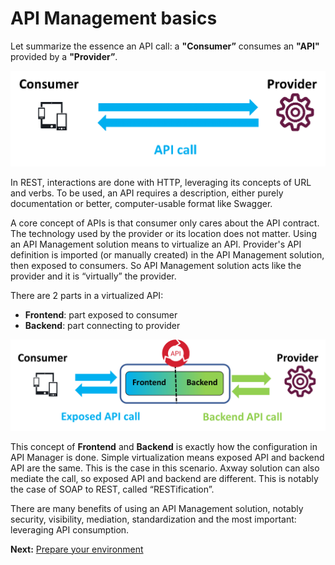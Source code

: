 # API Management basics

Let summarize the essence an API call: a **"Consumer”** consumes an **"API"** provided by a **"Provider”**.

![consumer_provider](./imgs/consumer_provider.png)

In REST, interactions are done with HTTP, leveraging its concepts of URL and verbs. To be used, an API requires a description, either purely documentation or better, computer-usable format like Swagger.

A core concept of APIs is that consumer only cares about the API contract. The technology used by the provider or its location does not matter. 
Using an API Management solution means to virtualize an API. Provider's API definition is imported (or manually created) in the API Management solution, then exposed to consumers. So API Management solution acts like the provider and it is “virtually” the provider.

There are 2 parts in a virtualized API:
 - **Frontend**: part exposed to consumer
 - **Backend**: part connecting to provider

![virtualization](./imgs/virtualization.png)

This concept of **Frontend** and **Backend** is exactly how the configuration in API Manager is done.
Simple virtualization means exposed API and backend API are the same. This is the case in this scenario. Axway solution can also mediate the call, so exposed API and backend are different. This is notably the case of SOAP to REST, called “RESTification”.

There are many benefits of using an API Management solution, notably security, visibility, mediation, standardization and the most important: leveraging API consumption.

**Next:** [Prepare your environment](../Preparation)